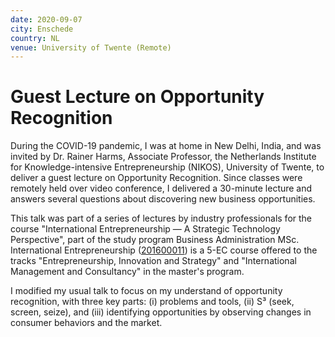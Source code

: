 ```yaml
---
date: 2020-09-07
city: Enschede
country: NL
venue: University of Twente (Remote)
---
```


# Guest Lecture on Opportunity Recognition

During the COVID-19 pandemic, I was at home in New Delhi, India, and was invited by Dr. Rainer Harms, Associate Professor, the Netherlands Institute for Knowledge-intensive Entrepreneurship (NIKOS), University of Twente, to deliver a guest lecture on Opportunity Recognition. Since classes were remotely held over video conference, I delivered a 30-minute lecture and answers several questions about discovering new business opportunities.

This talk was part of a series of lectures by industry professionals for the course "International Entrepreneurship — A Strategic Technology Perspective", part of the study program Business Administration MSc. International Entrepreneurship ([201600011](https://osiris.utwente.nl/student/OnderwijsCatalogusSelect.do?selectie=cursus&cursus=201600011&collegejaar=2020&taal=en)) is a 5-EC course offered to the tracks "Entrepreneurship, Innovation and Strategy" and "International Management and Consultancy" in the master's program.

I modified my usual talk to focus on my understand of opportunity recognition, with three key parts: (i) problems and tools, (ii) S³ (seek, screen, seize), and (iii) identifying opportunities by observing changes in consumer behaviors and the market.
